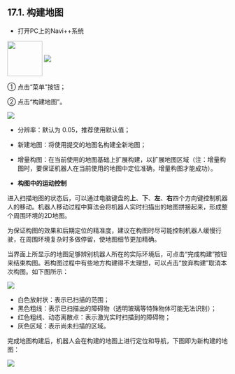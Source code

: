﻿## 17.1.	构建地图
* 打开PC上的Navi++系统 
<img src="https://imgconvert.csdnimg.cn/aHR0cHM6Ly9oYmltZy5odWFiYW5pbWcuY29tL2ExZjU3YmUzMjE2OWYyNWM2MGY5ZmQ5NjcyMjk2NDNjYjY0YzJkN2U0NmU4LVlNTTdPSV9mdzY1OA?x-oss-process=image/format,png" width = "80" height = "80" align=center /> 

<img src="https://imgconvert.csdnimg.cn/aHR0cHM6Ly9oYmltZy5odWFiYW5pbWcuY29tL2JkMDBhNDQxOWUxNzIyMThlM2QzOGQzZmEwZGYyZjZjN2Q3NzQ2YmQ3NTc1LWJ5cUNHMV9mdzY1OA?x-oss-process=image/format,png" align=center />

①	点击“菜单”按钮；

②	点击“构建地图”。

<img src="https://imgconvert.csdnimg.cn/aHR0cHM6Ly9oYmltZy5odWFiYW5pbWcuY29tLzc2YzE1OWY3Y2JlNDFiNTZlYzgyZmRiMDExNGYyYWU2MzFkOGE0ZjkzZmM4LXJTdUJ4V19mdzY1OA?x-oss-process=image/format,png" align=center />


* 分辨率：默认为 0.05，推荐使用默认值；
* 新建地图：将使用提交的地图名构建全新地图；
* 增量构图：在当前使用的地图基础上扩展构建，以扩展地图区域（注：增量构图时，要保证机器人在当前使用的地图中定位准确，增量构图才能成功）。

* **构图中的运动控制**

进入扫描地图的状态后，可以通过电脑键盘的**上**、**下**、**左**、**右**四个方向键控制机器人的移动。机器人移动过程中算法会将机器人实时扫描出的地图拼接起来，形成整个周围环境的2D地图。

为保证构图的效果和后期定位的精准度，建议在构图时尽可能控制机器人缓慢行驶，在周围环境复杂时多做停留，使地图细节更加精确。

当界面上所显示的地图足够辨别机器人所在的实际环境后，可点击“完成构建”按钮来结束构图。若构图过程中有些地方构建得不太理想，可以点击“放弃构建”取消本次构图。如下图所示：

<img src="https://imgconvert.csdnimg.cn/aHR0cHM6Ly9oYmltZy5odWFiYW5pbWcuY29tL2Q5MmQ4NWQwNDMxMzc0MWFmYTE5NGI2MjUwMzgyMWYwNzE0NDdkZmM5MGEyLU04c3czQl9mdzY1OA?x-oss-process=image/format,png" align=center />

* 白色放射状：表示已扫描的范围；
* 黑色粗线：表示已扫描出的障碍物（透明玻璃等特殊物体可能无法识别）；
* 红色粗线、动态离散点：表示激光实时扫描到的障碍物；
* 灰色区域：表示尚未扫描的区域。

完成地图构建后，机器人会在构建的地图上进行定位和导航，下图即为新构建的地图：

<img src="https://imgconvert.csdnimg.cn/aHR0cHM6Ly9oYmltZy5odWFiYW5pbWcuY29tLzg1N2IzYzZjYjk5NjgyYzUwZDE2OTU2ZmVjOWViZDhjM2E4ODEyNDBhOTM0LU1KMTAzVl9mdzY1OA?x-oss-process=image/format,png" align=center />